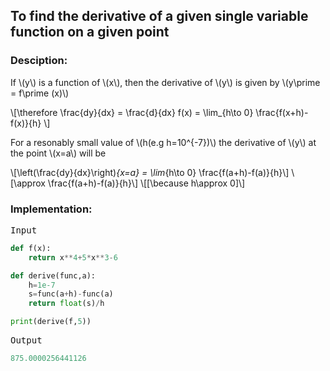 <script type="text/javascript" src="https://cdnjs.cloudflare.com/ajax/libs/mathjax/2.7.0/MathJax.js?config=TeX-AMS_CHTML"></script>


## To find the derivative of a given single variable function on a given point


### Desciption:

If \\(y\\) is a function of \\(x\\), then the derivative of \\(y\\) is given by \\(y\prime = f\prime (x)\\)

\\[\therefore \frac{dy}{dx} = \frac{d}{dx} f(x) = \lim_{h\to 0} \frac{f(x+h)-f(x)}{h} \\]

For a resonably small value of \\(h(e.g h=10^{-7})\\) the derivative of \\(y\\) at the point \\(x=a\\) will be

\\[\left(\frac{dy}{dx}\right)_{x=a} = \lim_{h\to 0} \frac{f(a+h)-f(a)}{h}\\]
\\[\approx \frac{f(a+h)-f(a)}{h}\\]
\\[[\because h\approx 0]\\]
### Implementation:

<kbd>Input</kbd>

```python
def f(x):
    return x**4+5*x**3-6

def derive(func,a):
    h=1e-7
    s=func(a+h)-func(a)
    return float(s)/h

print(derive(f,5))
```

<kbd>Output</kbd>

```python
875.0000256441126
```
